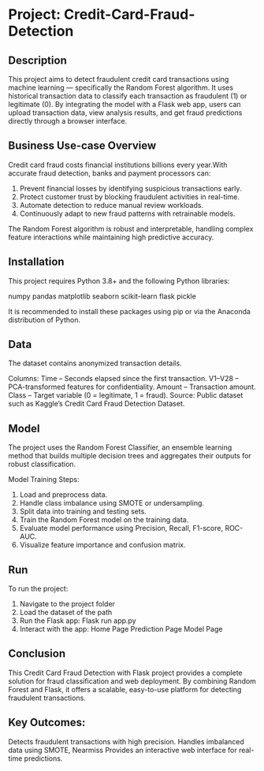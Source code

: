 # Project: Credit-Card-Fraud-Detection

## Description
This project aims to detect fraudulent credit card transactions using machine learning — specifically the Random Forest algorithm.
It uses historical transaction data to classify each transaction as fraudulent (1) or legitimate (0).
By integrating the model with a Flask web app, users can upload transaction data, view analysis results, and get fraud predictions directly through a browser interface.

## Business Use-case Overview
Credit card fraud costs financial institutions billions every year.With accurate fraud detection, banks and payment processors can:

1. Prevent financial losses by identifying suspicious transactions early.
2. Protect customer trust by blocking fraudulent activities in real-time.
3. Automate detection to reduce manual review workloads.
4. Continuously adapt to new fraud patterns with retrainable models.

The Random Forest algorithm is robust and interpretable, handling complex feature interactions while maintaining high predictive accuracy.

## Installation
This project requires Python 3.8+ and the following Python libraries:

numpy
pandas
matplotlib
seaborn
scikit-learn
flask
pickle

It is recommended to install these packages using pip or via the Anaconda distribution of Python.

## Data
The dataset contains anonymized transaction details.

Columns:
Time – Seconds elapsed since the first transaction.
V1–V28 – PCA-transformed features for confidentiality.
Amount – Transaction amount.
Class – Target variable (0 = legitimate, 1 = fraud).
Source: Public dataset such as Kaggle’s Credit Card Fraud Detection Dataset.

## Model
The project uses the Random Forest Classifier, an ensemble learning method that builds multiple decision trees and aggregates their outputs for robust classification.

Model Training Steps:

1. Load and preprocess data.
2. Handle class imbalance using SMOTE or undersampling.
3. Split data into training and testing sets.
4. Train the Random Forest model on the training data.
5. Evaluate model performance using Precision, Recall, F1-score, ROC-AUC.
6. Visualize feature importance and confusion matrix.

## Run
To run the project:
1. Navigate to the project folder
2. Load the dataset of the path
3. Run the Flask app:
   Flask run app.py
4. Interact with the app:
   Home Page
   Prediction Page
   Model Page

## Conclusion
This Credit Card Fraud Detection with Flask project provides a complete solution for fraud classification and web deployment.
By combining Random Forest and Flask, it offers a scalable, easy-to-use platform for detecting fraudulent transactions.

## Key Outcomes:
Detects fraudulent transactions with high precision.
Handles imbalanced data using SMOTE, Nearmiss
Provides an interactive web interface for real-time predictions.
